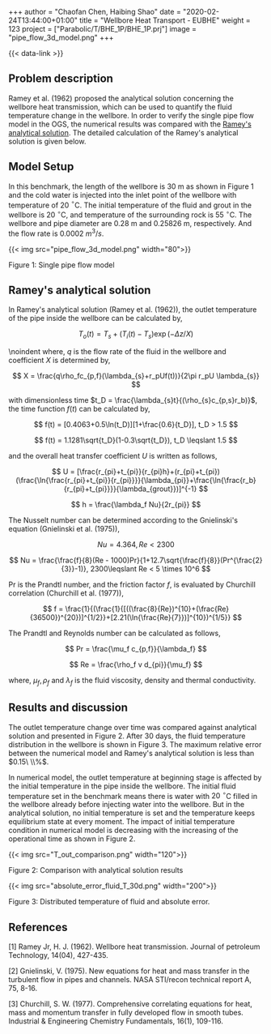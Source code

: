 +++
author = "Chaofan Chen, Haibing Shao"
date = "2020-02-24T13:44:00+01:00"
title = "Wellbore Heat Transport - EUBHE"
weight = 123
project = ["Parabolic/T/BHE_1P/BHE_1P.prj"]
image = "pipe_flow_3d_model.png"
+++

{{< data-link >}}

## Problem description

Ramey et al. (1962) proposed the analytical solution concerning the wellbore heat transmission, which can be used to quantify the fluid temperature change in the wellbore. In order to verify the single pipe flow model in the OGS, the numerical results was compared with the [Ramey's analytical solution](Analytical_wellbore_heat_transport.zip). The detailed calculation of the Ramey's analytical solution is given below.

## Model Setup

In this benchmark, the length of the wellbore is 30 m as shown in Figure 1 and the cold water is injected into the inlet point of the wellbore with temperature of 20 $^{\circ}$C. The initial temperature of the fluid and grout in the wellbore is 20 $^{\circ}$C, and temperature of the surrounding rock is 55 $^{\circ}$C. The wellbore and pipe diameter are 0.28 m and 0.25826 m, respectively. And the flow rate is 0.0002 $m^3/s$.

{{< img src="pipe_flow_3d_model.png" width="80">}}

Figure 1: Single pipe flow model

## Ramey's analytical solution

In Ramey's analytical solution (Ramey et al. (1962)), the outlet temperature of the pipe inside the wellbore can be calculated by,

$$
    T_o(t) = T_{s} + (T_i(t) - T_{s})\exp(-\Delta z/X)
$$

\noindent where, $q$ is the flow rate of the fluid in the wellbore and coefficient $X$ is determined by,

$$
    X = \frac{q\rho_fc_{p,f}(\lambda_{s}+r_pUf(t))}{2\pi r_pU \lambda_{s}}
$$

with dimensionless time $t_D = \frac{\lambda_{s}t}{(\rho_{s}c_{p,s}r_b)}$, the time function $f(t)$ can be calculated by,

<!-- markdownlint-disable reference-links-images -->

$$
    f(t) = [0.4063+0.5\ln(t_D)][1+\frac{0.6}{t_D}], t_D > 1.5
$$

<!-- markdownlint-enable reference-links-images -->

$$
    f(t) = 1.1281\sqrt{t_D}(1-0.3\sqrt{t_D}), t_D \leqslant 1.5
$$

and the overall heat transfer coefficient $U$ is written as follows,

$$
    U = [\frac{r_{pi}+t_{pi}}{r_{pi}h}+(r_{pi}+t_{pi})(\frac{\ln{\frac{r_{pi}+t_{pi}}{r_{pi}}}}{\lambda_{pi}}+\frac{\ln{\frac{r_b}{r_{pi}+t_{pi}}}}{\lambda_{grout}})]^{-1}
$$

$$
    h = \frac{\lambda_f Nu}{2r_{pi}}
$$

The Nusselt number can be determined according to the Gnielinski's equation (Gnielinski et al. (1975)),

$$
    Nu = 4.364, Re < 2300
$$

$$
    Nu = \frac{\frac{f}{8}(Re - 1000)Pr}{1+12.7\sqrt{\frac{f}{8}}(Pr^{\frac{2}{3}}-1)},  2300\leqslant Re < 5 \times 10^6
$$

Pr is the Prandtl number, and the friction factor $f$, is evaluated by Churchill correlation (Churchill et al. (1977)),

$$
    f = \frac{1}{(\frac{1}{[((\frac{8}{Re})^{10}+(\frac{Re}{36500})^{20})]^{1/2}}+[2.21(\ln{\frac{Re}{7}})]^{10})^{1/5}}
$$

The Prandtl and Reynolds number can be calculated as follows,

$$
    Pr = \frac{\mu_f c_{p,f}}{\lambda_f}
$$

$$
    Re = \frac{\rho_f v d_{pi}}{\mu_f}
$$

where, $\mu_f, \rho_f$ and $\lambda_f$ is the fluid viscosity, density and thermal conductivity.

## Results and discussion

The outlet temperature change over time was compared against analytical solution and presented in Figure 2. After 30 days, the fluid temperature distribution in the wellbore is shown in Figure 3. The maximum relative error between the numerical model and Ramey's analytical solution is less than $0.15\ \\%$.

In numerical model, the outlet temperature at beginning stage is affected by the initial temperature in the pipe inside the wellbore. The initial fluid temperature set in the benchmark means there is water with $20\ ^{\circ}$C filled in the wellbore already before injecting water into the wellbore. But in the analytical solution, no initial temperature is set and the temperature keeps equilibrium state at every moment. The impact of initial temperature condition in numerical model is decreasing with the increasing of the operational time as shown in Figure 2.

{{< img src="T_out_comparison.png" width="120">}}

Figure 2: Comparison with analytical solution results

{{< img src="absolute_error_fluid_T_30d.png" width="200">}}

Figure 3: Distributed temperature of fluid and absolute error.

## References

<!-- vale off -->

[1] Ramey Jr, H. J. (1962). Wellbore heat transmission. Journal of petroleum Technology, 14(04), 427-435.

[2] Gnielinski, V. (1975). New equations for heat and mass transfer in the turbulent flow in pipes and channels. NASA STI/recon technical report A, 75, 8-16.

[3] Churchill, S. W. (1977). Comprehensive correlating equations for heat, mass and momentum transfer in fully developed flow in smooth tubes. Industrial & Engineering Chemistry Fundamentals, 16(1), 109-116.

<!-- vale on -->
